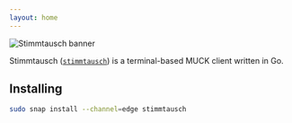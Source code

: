 ```yaml
---
layout: home
---
```


![Stimmtausch banner](/assets/logo.png)

Stimmtausch ([`stimmtausch`](/cmd)) is a terminal-based MUCK client written in Go.

## Installing

```bash
sudo snap install --channel=edge stimmtausch
```
